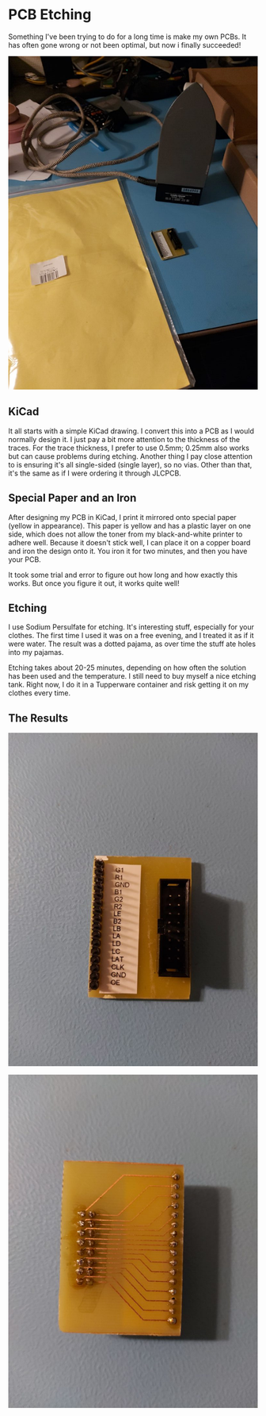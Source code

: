 # PCB Etching

Something I've been trying to do for a long time is make my own PCBs. It has often gone wrong or not been optimal, but now i finally succeeded!

![](assets/pcb_etching.jpg)

## KiCad

It all starts with a simple KiCad drawing. I convert this into a PCB as I would normally design it. I just pay a bit more attention to the thickness of the traces. For the trace thickness, I prefer to use 0.5mm; 0.25mm also works but can cause problems during etching. Another thing I pay close attention to is ensuring it's all single-sided (single layer), so no vias. Other than that, it's the same as if I were ordering it through JLCPCB.

## Special Paper and an Iron

After designing my PCB in KiCad, I print it mirrored onto special paper (yellow in appearance). This paper is yellow and has a plastic layer on one side, which does not allow the toner from my black-and-white printer to adhere well. Because it doesn't stick well, I can place it on a copper board and iron the design onto it. You iron it for two minutes, and then you have your PCB.

It took some trial and error to figure out how long and how exactly this works. But once you figure it out, it works quite well!

## Etching

I use Sodium Persulfate for etching. It's interesting stuff, especially for your clothes. The first time I used it was on a free evening, and I treated it as if it were water. The result was a dotted pajama, as over time the stuff ate holes into my pajamas.

Etching takes about 20-25 minutes, depending on how often the solution has been used and the temperature. I still need to buy myself a nice etching tank. Right now, I do it in a Tupperware container and risk getting it on my clothes every time.

## The Results

![](assets/pcb_etching_top.jpg)

![](assets/pcb_etching_bottom.jpg)